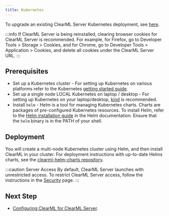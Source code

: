```yaml
---
title: Kubernetes
---
```


To upgrade an existing ClearML Server Kubernetes deployment, see [here](upgrade_server_kubernetes_helm.md).

:::info
If ClearML Server is being reinstalled, clearing browser cookies for ClearML Server is recommended. For example, 
for Firefox, go to Developer Tools > Storage > Cookies, and for Chrome, go to Developer Tools > Application > Cookies,
and delete all cookies under the ClearML Server URL.
:::

## Prerequisites

* Set up a Kubernetes cluster - For setting up Kubernetes on various platforms refer to the Kubernetes [getting started guide](https://kubernetes.io/docs/setup).
* Set up a single node LOCAL Kubernetes on laptop / desktop - For setting up Kubernetes on your laptop/desktop, [kind](https://kind.sigs.k8s.io) is recommended.
* Install `helm` - Helm is a tool for managing Kubernetes charts. Charts are packages of pre-configured Kubernetes resources.
To install Helm, refer to the [Helm installation guide](https://helm.sh/docs/using_helm.html#installing-helm) in the Helm documentation.
Ensure that the `helm` binary is in the PATH of your shell.

## Deployment

You will create a multi-node Kubernetes cluster using Helm, and then install ClearML in your cluster. For deployment 
instructions with up-to-date Helms charts, see the [clearml-helm-charts repository](https://github.com/allegroai/clearml-helm-charts/tree/main/charts/clearml#local-environment).

:::caution Server Access
By default, ClearML Server launches with unrestricted access. To restrict ClearML Server access, follow the 
instructions in the [Security](clearml_server_security.md) page.
:::


## Next Step

* [Configuring ClearML for ClearML Server](clearml_config_for_clearml_server.md).
